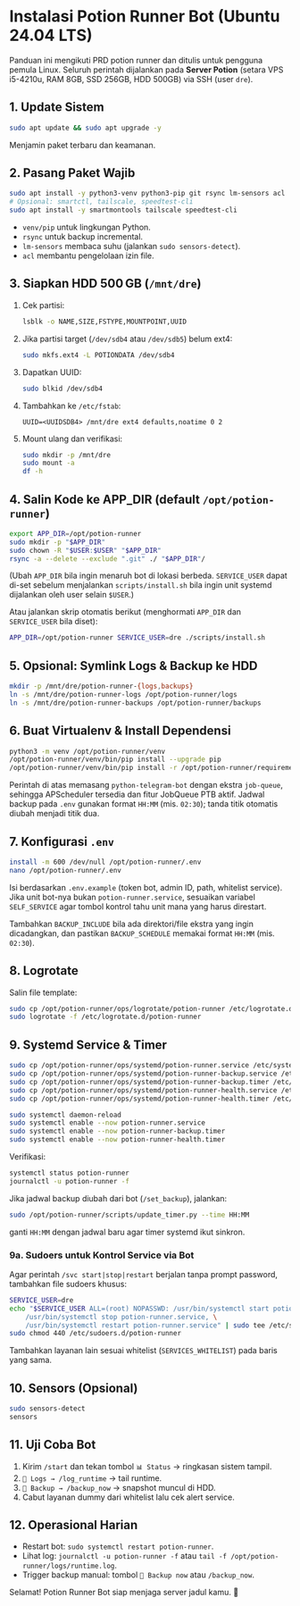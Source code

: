 # Instalasi Potion Runner Bot (Ubuntu 24.04 LTS)

Panduan ini mengikuti PRD potion runner dan ditulis untuk pengguna pemula Linux. Seluruh perintah dijalankan pada **Server Potion** (setara VPS i5-4210u, RAM 8GB, SSD 256GB, HDD 500GB) via SSH (user `dre`).

## 1. Update Sistem
```bash
sudo apt update && sudo apt upgrade -y
```
Menjamin paket terbaru dan keamanan.

## 2. Pasang Paket Wajib
```bash
sudo apt install -y python3-venv python3-pip git rsync lm-sensors acl
# Opsional: smartctl, tailscale, speedtest-cli
sudo apt install -y smartmontools tailscale speedtest-cli
```
- `venv/pip` untuk lingkungan Python.
- `rsync` untuk backup incremental.
- `lm-sensors` membaca suhu (jalankan `sudo sensors-detect`).
- `acl` membantu pengelolaan izin file.

## 3. Siapkan HDD 500 GB (`/mnt/dre`)
1. Cek partisi:
   ```bash
   lsblk -o NAME,SIZE,FSTYPE,MOUNTPOINT,UUID
   ```
2. Jika partisi target (`/dev/sdb4` atau `/dev/sdb5`) belum ext4:
   ```bash
   sudo mkfs.ext4 -L POTIONDATA /dev/sdb4
   ```
3. Dapatkan UUID:
   ```bash
   sudo blkid /dev/sdb4
   ```
4. Tambahkan ke `/etc/fstab`:
   ```
   UUID=<UUIDSDB4> /mnt/dre ext4 defaults,noatime 0 2
   ```
5. Mount ulang dan verifikasi:
   ```bash
   sudo mkdir -p /mnt/dre
   sudo mount -a
   df -h
   ```

## 4. Salin Kode ke APP_DIR (default `/opt/potion-runner`)
```bash
export APP_DIR=/opt/potion-runner
sudo mkdir -p "$APP_DIR"
sudo chown -R "$USER:$USER" "$APP_DIR"
rsync -a --delete --exclude ".git" ./ "$APP_DIR"/
```
(Ubah `APP_DIR` bila ingin menaruh bot di lokasi berbeda. `SERVICE_USER` dapat di-set sebelum menjalankan `scripts/install.sh` bila ingin unit systemd dijalankan oleh user selain `$USER`.)

Atau jalankan skrip otomatis berikut (menghormati `APP_DIR` dan `SERVICE_USER` bila diset):
```bash
APP_DIR=/opt/potion-runner SERVICE_USER=dre ./scripts/install.sh
```

## 5. Opsional: Symlink Logs & Backup ke HDD
```bash
mkdir -p /mnt/dre/potion-runner-{logs,backups}
ln -s /mnt/dre/potion-runner-logs /opt/potion-runner/logs
ln -s /mnt/dre/potion-runner-backups /opt/potion-runner/backups
```

## 6. Buat Virtualenv & Install Dependensi
```bash
python3 -m venv /opt/potion-runner/venv
/opt/potion-runner/venv/bin/pip install --upgrade pip
/opt/potion-runner/venv/bin/pip install -r /opt/potion-runner/requirements.lock
```
Perintah di atas memasang `python-telegram-bot` dengan ekstra `job-queue`, sehingga APScheduler tersedia dan fitur JobQueue PTB aktif. Jadwal backup pada `.env` gunakan format `HH:MM` (mis. `02:30`); tanda titik otomatis diubah menjadi titik dua.

## 7. Konfigurasi `.env`
```bash
install -m 600 /dev/null /opt/potion-runner/.env
nano /opt/potion-runner/.env
```
Isi berdasarkan `.env.example` (token bot, admin ID, path, whitelist service). Jika unit bot-nya bukan `potion-runner.service`, sesuaikan variabel `SELF_SERVICE` agar tombol kontrol tahu unit mana yang harus direstart.

Tambahkan `BACKUP_INCLUDE` bila ada direktori/file ekstra yang ingin dicadangkan, dan pastikan `BACKUP_SCHEDULE` memakai format `HH:MM` (mis. `02:30`).

## 8. Logrotate
Salin file template:
```bash
sudo cp /opt/potion-runner/ops/logrotate/potion-runner /etc/logrotate.d/potion-runner
sudo logrotate -f /etc/logrotate.d/potion-runner
```

## 9. Systemd Service & Timer
```bash
sudo cp /opt/potion-runner/ops/systemd/potion-runner.service /etc/systemd/system/
sudo cp /opt/potion-runner/ops/systemd/potion-runner-backup.service /etc/systemd/system/
sudo cp /opt/potion-runner/ops/systemd/potion-runner-backup.timer /etc/systemd/system/
sudo cp /opt/potion-runner/ops/systemd/potion-runner-health.service /etc/systemd/system/
sudo cp /opt/potion-runner/ops/systemd/potion-runner-health.timer /etc/systemd/system/

sudo systemctl daemon-reload
sudo systemctl enable --now potion-runner.service
sudo systemctl enable --now potion-runner-backup.timer
sudo systemctl enable --now potion-runner-health.timer
```
Verifikasi:
```bash
systemctl status potion-runner
journalctl -u potion-runner -f
```

Jika jadwal backup diubah dari bot (`/set_backup`), jalankan:
```bash
sudo /opt/potion-runner/scripts/update_timer.py --time HH:MM
```
ganti `HH:MM` dengan jadwal baru agar timer systemd ikut sinkron.

### 9a. Sudoers untuk Kontrol Service via Bot
Agar perintah `/svc start|stop|restart` berjalan tanpa prompt password, tambahkan file sudoers khusus:

```bash
SERVICE_USER=dre
echo "$SERVICE_USER ALL=(root) NOPASSWD: /usr/bin/systemctl start potion-runner.service, \
    /usr/bin/systemctl stop potion-runner.service, \
    /usr/bin/systemctl restart potion-runner.service" | sudo tee /etc/sudoers.d/potion-runner
sudo chmod 440 /etc/sudoers.d/potion-runner
```

Tambahkan layanan lain sesuai whitelist (`SERVICES_WHITELIST`) pada baris yang sama.

## 10. Sensors (Opsional)
```bash
sudo sensors-detect
sensors
```

## 11. Uji Coba Bot
1. Kirim `/start` dan tekan tombol `📊 Status` → ringkasan sistem tampil.
2. `📜 Logs → /log_runtime` → tail runtime.
3. `💾 Backup → /backup_now` → snapshot muncul di HDD.
4. Cabut layanan dummy dari whitelist lalu cek alert service.

## 12. Operasional Harian
- Restart bot: `sudo systemctl restart potion-runner`.
- Lihat log: `journalctl -u potion-runner -f` atau `tail -f /opt/potion-runner/logs/runtime.log`.
- Trigger backup manual: tombol `💾 Backup now` atau `/backup_now`.

Selamat! Potion Runner Bot siap menjaga server jadul kamu. 🧃
